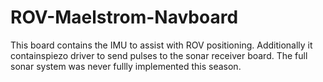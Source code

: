 # ROV-Maelstrom-Navboard

This board contains the IMU to assist with ROV positioning. Additionally it containspiezo driver to send pulses to the sonar receiver board. The full sonar system was never fullly implemented this season.